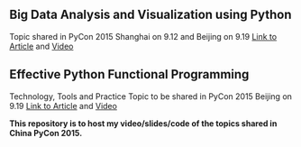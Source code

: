 ## Big Data Analysis and Visualization using Python
Topic shared in PyCon 2015 Shanghai on 9.12 and Beijing on 9.19 
<a href="http://mp.weixin.qq.com/s?__biz=MjM5MzU3NjAzMQ==&mid=216256764&idx=1&sn=1fc1c3c1ab4e70c64e4b164a2b1937f1&scene=1&srcid=0923cMCS5O6ve75owTsrvpUR&key=2877d24f51fa538434048e42e109c7fd8e8b60059f172552f71cd3f7d396ba5c92a6c6898d61049e92fe00296683fba7&ascene=0&uin=MTM1Njk0NDQwMw%3D%3D&devicetype=iMac+MacBookPro11%2C1+OSX+OSX+10.10.5+build(14F27)&version=11000006&pass_ticket=V9qEOg3EUNg6%2B%2FC4Na%2BBsMzUR%2FSGb%2Fl3SMAwFclo9kwSBwzKJHPVd%2BHR3CSOxBD%2F">Link to Article</a> and 
<a href="http://pan.baidu.com/s/1c00Qs3Q">Video</a>

## Effective Python Functional Programming
Technology, Tools and Practice
Topic to be shared in PyCon 2015 Beijing on 9.19
<a href="http://mp.weixin.qq.com/s?__biz=MjM5MzU3NjAzMQ==&mid=216314415&idx=1&sn=c80f98e4b6f2711d479bc469d45a1d16&scene=1&srcid=0925e74U1U0vyGzpM2UVIig3&key=2877d24f51fa53848b532ee5bf6464455b755b031bcddaa91f24078720a34081622ca374ce8c621b7aeaaa8847fb8c51&ascene=0&uin=MTM1Njk0NDQwMw%3D%3D&devicetype=iMac+MacBookPro11%2C1+OSX+OSX+10.10.5+build(14F27)&version=11000006&pass_ticket=V9qEOg3EUNg6%2B%2FC4Na%2BBsMzUR%2FSGb%2Fl3SMAwFclo9kwSBwzKJHPVd%2BHR3CSOxBD%2F">Link to Article</a> and 
<a href="http://pan.baidu.com/s/1bnAvXx1">Video</a>

<b>This repository is to host my video/slides/code of the topics shared in China PyCon 2015.</b>

